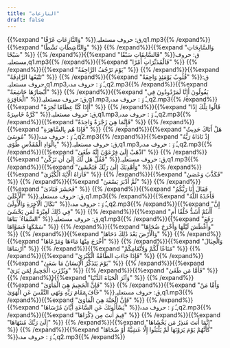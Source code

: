 ```yaml
---
title: "النازعات"
draft: false
---
```

 {{%expand "وَالنَّازِعَاتِ غَرْقًا" %}}ق: حروف مستعلیہ,q1.mp3{{% /expand%}}{{%expand "وَالنَّاشِطَاتِ نَشْطًا" %}} {{% /expand%}}{{%expand "وَالسَّابِحَاتِ سَبْحًا" %}} {{% /expand%}}{{%expand "فَالسَّابِقَاتِ سَبْقًا" %}}ق: حروف مستعلیہ,q1.mp3{{% /expand%}}{{%expand "فَالْمُدَبِّرَاتِ أَمْرًا" %}} {{% /expand%}}{{%expand "يَوْمَ تَرْجُفُ الرَّاجِفَةُ" %}} {{% /expand%}}{{%expand "تَتْبَعُهَا الرَّادِفَةُ" %}} {{% /expand%}}{{%expand "قُلُوبٌ يَوْمَئِذٍ وَاجِفَةٌ" %}}ق: حروف مستعلیہ,q1.mp3,ـُ و٘ :  حروف مدہ,q2.mp3{{% /expand%}}{{%expand "أَبْصَارُهَا خَاشِعَةٌ" %}} {{% /expand%}}{{%expand "يَقُولُونَ أَإِنَّا لَمَرْدُودُونَ فِي الْحَافِرَةِ" %}}ق: حروف مستعلیہ,q1.mp3,ـُ و٘ :  حروف مدہ,q2.mp3{{% /expand%}}{{%expand "أَإِذَا كُنَّا عِظَامًا نَّخِرَةً" %}} {{% /expand%}}{{%expand "قَالُوا تِلْكَ إِذًا كَرَّةٌ خَاسِرَةٌ" %}}ق: حروف مستعلیہ,q1.mp3,ـُ و٘ :  حروف مدہ,q2.mp3{{% /expand%}}{{%expand "فَإِنَّمَا هِيَ زَجْرَةٌ وَاحِدَةٌ" %}} {{% /expand%}}{{%expand "فَإِذَا هُم بِالسَّاهِرَةِ" %}} {{% /expand%}}{{%expand "هَلْ أَتَاكَ حَدِيثُ مُوسَىٰ" %}}ـُ و٘ :  حروف مدہ,q2.mp3{{% /expand%}}{{%expand "إِذْ نَادَاهُ رَبُّهُ بِالْوَادِ الْمُقَدَّسِ طُوًى" %}}ق: حروف مستعلیہ,q1.mp3,ـُ و٘ :  حروف مدہ,q2.mp3{{% /expand%}}{{%expand "اذْهَبْ إِلَىٰ فِرْعَوْنَ إِنَّهُ طَغَىٰ" %}} {{% /expand%}}{{%expand "فَقُلْ هَل لَّكَ إِلَىٰ أَن تَزَكَّىٰ" %}}ق: حروف مستعلیہ,q1.mp3{{% /expand%}}{{%expand "وَأَهْدِيَكَ إِلَىٰ رَبِّكَ فَتَخْشَىٰ" %}} {{% /expand%}}{{%expand "فَأَرَاهُ الْآيَةَ الْكُبْرَىٰ" %}} {{% /expand%}}{{%expand "فَكَذَّبَ وَعَصَىٰ" %}} {{% /expand%}}{{%expand "ثُمَّ أَدْبَرَ يَسْعَىٰ" %}} {{% /expand%}}{{%expand "فَحَشَرَ فَنَادَىٰ" %}} {{% /expand%}}{{%expand "فَقَالَ أَنَا رَبُّكُمُ الْأَعْلَىٰ" %}}ق: حروف مستعلیہ,q1.mp3{{% /expand%}}{{%expand "فَأَخَذَهُ اللَّهُ نَكَالَ الْآخِرَةِ وَالْأُولَىٰ" %}}ـُ و٘ :  حروف مدہ,q2.mp3{{% /expand%}}{{%expand "إِنَّ فِي ذَٰلِكَ لَعِبْرَةً لِّمَن يَخْشَىٰ" %}} {{% /expand%}}{{%expand "أَأَنتُمْ أَشَدُّ خَلْقًا أَمِ السَّمَاءُ ۚ بَنَاهَا" %}}ق: حروف مستعلیہ,q1.mp3{{% /expand%}}{{%expand "رَفَعَ سَمْكَهَا فَسَوَّاهَا" %}} {{% /expand%}}{{%expand "وَأَغْطَشَ لَيْلَهَا وَأَخْرَجَ ضُحَاهَا" %}} {{% /expand%}}{{%expand "وَالْأَرْضَ بَعْدَ ذَٰلِكَ دَحَاهَا" %}} {{% /expand%}}{{%expand "أَخْرَجَ مِنْهَا مَاءَهَا وَمَرْعَاهَا" %}} {{% /expand%}}{{%expand "وَالْجِبَالَ أَرْسَاهَا" %}} {{% /expand%}}{{%expand "مَتَاعًا لَّكُمْ وَلِأَنْعَامِكُمْ" %}} {{% /expand%}}{{%expand "فَإِذَا جَاءَتِ الطَّامَّةُ الْكُبْرَىٰ" %}} {{% /expand%}}{{%expand "يَوْمَ يَتَذَكَّرُ الْإِنسَانُ مَا سَعَىٰ" %}} {{% /expand%}}{{%expand "وَبُرِّزَتِ الْجَحِيمُ لِمَن يَرَىٰ" %}} {{% /expand%}}{{%expand "فَأَمَّا مَن طَغَىٰ" %}} {{% /expand%}}{{%expand "وَآثَرَ الْحَيَاةَ الدُّنْيَا" %}} {{% /expand%}}{{%expand "فَإِنَّ الْجَحِيمَ هِيَ الْمَأْوَىٰ" %}} {{% /expand%}}{{%expand "وَأَمَّا مَنْ خَافَ مَقَامَ رَبِّهِ وَنَهَى النَّفْسَ عَنِ الْهَوَىٰ" %}}ق: حروف مستعلیہ,q1.mp3{{% /expand%}}{{%expand "فَإِنَّ الْجَنَّةَ هِيَ الْمَأْوَىٰ" %}} {{% /expand%}}{{%expand "يَسْأَلُونَكَ عَنِ السَّاعَةِ أَيَّانَ مُرْسَاهَا" %}}ـُ و٘ :  حروف مدہ,q2.mp3{{% /expand%}}{{%expand "فِيمَ أَنتَ مِن ذِكْرَاهَا" %}} {{% /expand%}}{{%expand "إِلَىٰ رَبِّكَ مُنتَهَاهَا" %}} {{% /expand%}}{{%expand "إِنَّمَا أَنتَ مُنذِرُ مَن يَخْشَاهَا" %}} {{% /expand%}}{{%expand "كَأَنَّهُمْ يَوْمَ يَرَوْنَهَا لَمْ يَلْبَثُوا إِلَّا عَشِيَّةً أَوْ ضُحَاهَا" %}}ـُ و٘ :  حروف مدہ,q2.mp3{{% /expand%}}